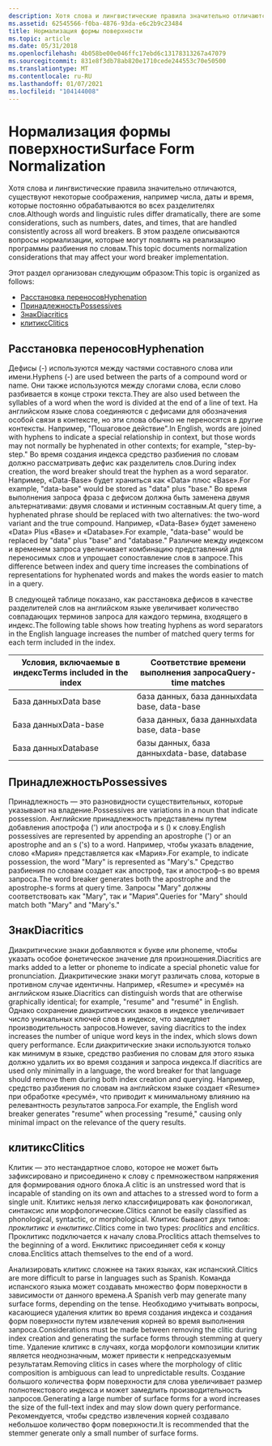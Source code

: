 ```yaml
---
description: Хотя слова и лингвистические правила значительно отличаются, существуют некоторые соображения, например числа, даты и время, которые постоянно обрабатываются во всех разделителях слов.
ms.assetid: 62545566-f0ba-4876-93da-e6c2b9c23484
title: Нормализация формы поверхности
ms.topic: article
ms.date: 05/31/2018
ms.openlocfilehash: 4b058be00e046ffc17ebd6c13178313267a47079
ms.sourcegitcommit: 831e8f3db78ab820e1710cede244553c70e50500
ms.translationtype: MT
ms.contentlocale: ru-RU
ms.lasthandoff: 01/07/2021
ms.locfileid: "104144008"
---
```

# <a name="surface-form-normalization"></a><span data-ttu-id="faa45-103">Нормализация формы поверхности</span><span class="sxs-lookup"><span data-stu-id="faa45-103">Surface Form Normalization</span></span>

<span data-ttu-id="faa45-104">Хотя слова и лингвистические правила значительно отличаются, существуют некоторые соображения, например числа, даты и время, которые постоянно обрабатываются во всех разделителях слов.</span><span class="sxs-lookup"><span data-stu-id="faa45-104">Although words and linguistic rules differ dramatically, there are some considerations, such as numbers, dates, and times, that are handled consistently across all word breakers.</span></span> <span data-ttu-id="faa45-105">В этом разделе описываются вопросы нормализации, которые могут повлиять на реализацию программы разбиения по словам.</span><span class="sxs-lookup"><span data-stu-id="faa45-105">This topic documents normalization considerations that may affect your word breaker implementation.</span></span>

<span data-ttu-id="faa45-106">Этот раздел организован следующим образом:</span><span class="sxs-lookup"><span data-stu-id="faa45-106">This topic is organized as follows:</span></span>

-   [<span data-ttu-id="faa45-107">Расстановка переносов</span><span class="sxs-lookup"><span data-stu-id="faa45-107">Hyphenation</span></span>](#hyphenation)
-   [<span data-ttu-id="faa45-108">Принадлежность</span><span class="sxs-lookup"><span data-stu-id="faa45-108">Possessives</span></span>](#possessives)
-   [<span data-ttu-id="faa45-109">Знак</span><span class="sxs-lookup"><span data-stu-id="faa45-109">Diacritics</span></span>](#diacritics)
-   [<span data-ttu-id="faa45-110">клитикс</span><span class="sxs-lookup"><span data-stu-id="faa45-110">Clitics</span></span>](#clitics)

## <a name="hyphenation"></a><span data-ttu-id="faa45-111">Расстановка переносов</span><span class="sxs-lookup"><span data-stu-id="faa45-111">Hyphenation</span></span>

<span data-ttu-id="faa45-112">Дефисы (-) используются между частями составного слова или имени.</span><span class="sxs-lookup"><span data-stu-id="faa45-112">Hyphens (-) are used between the parts of a compound word or name.</span></span> <span data-ttu-id="faa45-113">Они также используются между слогами слова, если слово разбивается в конце строки текста.</span><span class="sxs-lookup"><span data-stu-id="faa45-113">They are also used between the syllables of a word when the word is divided at the end of a line of text.</span></span> <span data-ttu-id="faa45-114">На английском языке слова соединяются с дефисами для обозначения особой связи в контексте, но эти слова обычно не переносятся в другие контексты. Например, "Пошаговое действие".</span><span class="sxs-lookup"><span data-stu-id="faa45-114">In English, words are joined with hyphens to indicate a special relationship in context, but those words may not normally be hyphenated in other contexts; for example, "step-by-step."</span></span> <span data-ttu-id="faa45-115">Во время создания индекса средство разбиения по словам должно рассматривать дефис как разделитель слов.</span><span class="sxs-lookup"><span data-stu-id="faa45-115">During index creation, the word breaker should treat the hyphen as a word separator.</span></span> <span data-ttu-id="faa45-116">Например, «Data-Base» будет храниться как «Data» плюс «Base».</span><span class="sxs-lookup"><span data-stu-id="faa45-116">For example, "data-base" would be stored as "data" plus "base."</span></span> <span data-ttu-id="faa45-117">Во время выполнения запроса фраза с дефисом должна быть заменена двумя альтернативами: двумя словами и истинным составным.</span><span class="sxs-lookup"><span data-stu-id="faa45-117">At query time, a hyphenated phrase should be replaced with two alternatives: the two-word variant and the true compound.</span></span> <span data-ttu-id="faa45-118">Например, «Data-Base» будет заменено «Data» Plus «Base» и «Database».</span><span class="sxs-lookup"><span data-stu-id="faa45-118">For example, "data-base" would be replaced by "data" plus "base" and "database."</span></span> <span data-ttu-id="faa45-119">Различие между индексом и временем запроса увеличивает комбинацию представлений для переносимых слов и упрощает сопоставление слов в запросе.</span><span class="sxs-lookup"><span data-stu-id="faa45-119">This difference between index and query time increases the combinations of representations for hyphenated words and makes the words easier to match in a query.</span></span>

<span data-ttu-id="faa45-120">В следующей таблице показано, как расстановка дефисов в качестве разделителей слов на английском языке увеличивает количество совпадающих терминов запроса для каждого термина, входящего в индекс.</span><span class="sxs-lookup"><span data-stu-id="faa45-120">The following table shows how treating hyphens as word separators in the English language increases the number of matched query terms for each term included in the index.</span></span>



| <span data-ttu-id="faa45-121">Условия, включаемые в индекс</span><span class="sxs-lookup"><span data-stu-id="faa45-121">Terms included in the index</span></span> | <span data-ttu-id="faa45-122">Соответствие времени выполнения запроса</span><span class="sxs-lookup"><span data-stu-id="faa45-122">Query-time matches</span></span>   |
|-----------------------------|----------------------|
| <span data-ttu-id="faa45-123">База данных</span><span class="sxs-lookup"><span data-stu-id="faa45-123">Data base</span></span>                   | <span data-ttu-id="faa45-124">база данных, база данных</span><span class="sxs-lookup"><span data-stu-id="faa45-124">data base, data-base</span></span> |
| <span data-ttu-id="faa45-125">База данных</span><span class="sxs-lookup"><span data-stu-id="faa45-125">Data-base</span></span>                   | <span data-ttu-id="faa45-126">база данных, база данных</span><span class="sxs-lookup"><span data-stu-id="faa45-126">data base, data-base</span></span> |
| <span data-ttu-id="faa45-127">База данных</span><span class="sxs-lookup"><span data-stu-id="faa45-127">Database</span></span>                    | <span data-ttu-id="faa45-128">базы данных, база данных</span><span class="sxs-lookup"><span data-stu-id="faa45-128">data-base, database</span></span>  |



 

## <a name="possessives"></a><span data-ttu-id="faa45-129">Принадлежность</span><span class="sxs-lookup"><span data-stu-id="faa45-129">Possessives</span></span>

<span data-ttu-id="faa45-130">Принадлежность — это разновидности существительных, которые указывают на владение.</span><span class="sxs-lookup"><span data-stu-id="faa45-130">Possessives are variations in a noun that indicate possession.</span></span> <span data-ttu-id="faa45-131">Английские принадлежность представлены путем добавления апострофа (') или апострофа и s () к слову.</span><span class="sxs-lookup"><span data-stu-id="faa45-131">English possessives are represented by appending an apostrophe (') or an apostrophe and an s ('s) to a word.</span></span> <span data-ttu-id="faa45-132">Например, чтобы указать владение, слово «Мария» представляется как «Мария».</span><span class="sxs-lookup"><span data-stu-id="faa45-132">For example, to indicate possession, the word "Mary" is represented as "Mary's."</span></span> <span data-ttu-id="faa45-133">Средство разбиения по словам создает как апостроф, так и апостроф-s во время запроса.</span><span class="sxs-lookup"><span data-stu-id="faa45-133">The word breaker generates both the apostrophe and the apostrophe-s forms at query time.</span></span> <span data-ttu-id="faa45-134">Запросы "Mary" должны соответствовать как "Mary", так и "Мария".</span><span class="sxs-lookup"><span data-stu-id="faa45-134">Queries for "Mary" should match both "Mary" and "Mary's."</span></span>

## <a name="diacritics"></a><span data-ttu-id="faa45-135">Знак</span><span class="sxs-lookup"><span data-stu-id="faa45-135">Diacritics</span></span>

<span data-ttu-id="faa45-136">Диакритические знаки добавляются к букве или phoneme, чтобы указать особое фонетическое значение для произношения.</span><span class="sxs-lookup"><span data-stu-id="faa45-136">Diacritics are marks added to a letter or phoneme to indicate a special phonetic value for pronunciation.</span></span> <span data-ttu-id="faa45-137">Диакритические знаки могут различать слова, которые в противном случае идентичны. Например, «Resume» и «ресумé» на английском языке.</span><span class="sxs-lookup"><span data-stu-id="faa45-137">Diacritics can distinguish words that are otherwise graphically identical; for example, "resume" and "resumé" in English.</span></span> <span data-ttu-id="faa45-138">Однако сохранение диакритических знаков в индексе увеличивает число уникальных ключей слов в индексе, что замедляет производительность запросов.</span><span class="sxs-lookup"><span data-stu-id="faa45-138">However, saving diacritics to the index increases the number of unique word keys in the index, which slows down query performance.</span></span> <span data-ttu-id="faa45-139">Если диакритические знаки используются только как минимум в языке, средство разбиения по словам для этого языка должно удалить их во время создания и запроса индекса.</span><span class="sxs-lookup"><span data-stu-id="faa45-139">If diacritics are used only minimally in a language, the word breaker for that language should remove them during both index creation and querying.</span></span> <span data-ttu-id="faa45-140">Например, средство разбиения по словам на английском языке создает «Resume» при обработке «ресумé», что приводит к минимальному влиянию на релевантность результатов запроса.</span><span class="sxs-lookup"><span data-stu-id="faa45-140">For example, the English word breaker generates "resume" when processing "resumé," causing only minimal impact on the relevance of the query results.</span></span>

## <a name="clitics"></a><span data-ttu-id="faa45-141">клитикс</span><span class="sxs-lookup"><span data-stu-id="faa45-141">Clitics</span></span>

<span data-ttu-id="faa45-142">Клитик — это нестандартное слово, которое не может быть зафиксировано и присоединено к слову с премножеством напряжения для формирования одного блока.</span><span class="sxs-lookup"><span data-stu-id="faa45-142">A clitic is an unstressed word that is incapable of standing on its own and attaches to a stressed word to form a single unit.</span></span> <span data-ttu-id="faa45-143">Клитикс нельзя легко классифицировать как фонологикал, синтаксис или морфологические.</span><span class="sxs-lookup"><span data-stu-id="faa45-143">Clitics cannot be easily classified as phonological, syntactic, or morphological.</span></span> <span data-ttu-id="faa45-144">Клитикс бывают двух типов: *проклитикс* и *енклитикс*.</span><span class="sxs-lookup"><span data-stu-id="faa45-144">Clitics come in two types: *proclitics* and *enclitics*.</span></span> <span data-ttu-id="faa45-145">Проклитикс подключается к началу слова.</span><span class="sxs-lookup"><span data-stu-id="faa45-145">Proclitics attach themselves to the beginning of a word.</span></span> <span data-ttu-id="faa45-146">Енклитикс присоединяет себя к концу слова.</span><span class="sxs-lookup"><span data-stu-id="faa45-146">Enclitics attach themselves to the end of a word.</span></span>

<span data-ttu-id="faa45-147">Анализировать клитикс сложнее на таких языках, как испанский.</span><span class="sxs-lookup"><span data-stu-id="faa45-147">Clitics are more difficult to parse in languages such as Spanish.</span></span> <span data-ttu-id="faa45-148">Команда испанского языка может создавать множество форм поверхности в зависимости от данного времена.</span><span class="sxs-lookup"><span data-stu-id="faa45-148">A Spanish verb may generate many surface forms, depending on the tense.</span></span> <span data-ttu-id="faa45-149">Необходимо учитывать вопросы, касающиеся удаления клитик во время создания индекса и создания форм поверхности путем извлечения корней во время выполнения запроса.</span><span class="sxs-lookup"><span data-stu-id="faa45-149">Considerations must be made between removing the clitic during index creation and generating the surface forms through stemming at query time.</span></span> <span data-ttu-id="faa45-150">Удаление клитикс в случаях, когда морфологи композиции клитик является неоднозначным, может привести к непредсказуемым результатам.</span><span class="sxs-lookup"><span data-stu-id="faa45-150">Removing clitics in cases where the morphology of clitic composition is ambiguous can lead to unpredictable results.</span></span> <span data-ttu-id="faa45-151">Создание большого количества форм поверхности для слова увеличивает размер полнотекстового индекса и может замедлить производительность запросов.</span><span class="sxs-lookup"><span data-stu-id="faa45-151">Generating a large number of surface forms for a word increases the size of the full-text index and may slow down query performance.</span></span> <span data-ttu-id="faa45-152">Рекомендуется, чтобы средство извлечения корней создавало небольшое количество форм поверхности.</span><span class="sxs-lookup"><span data-stu-id="faa45-152">It is recommended that the stemmer generate only a small number of surface forms.</span></span>

 

 



